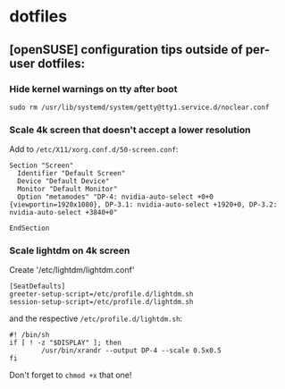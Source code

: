 # dotfiles

## [openSUSE] configuration tips outside of per-user dotfiles:

### Hide kernel warnings on tty after boot

`sudo rm /usr/lib/systemd/system/getty@tty1.service.d/noclear.conf`

### Scale 4k screen that doesn't accept a lower resolution

Add to `/etc/X11/xorg.conf.d/50-screen.conf`:

```
Section "Screen"
  Identifier "Default Screen"
  Device "Default Device"
  Monitor "Default Monitor"
  Option "metamodes" "DP-4: nvidia-auto-select +0+0 {viewportin=1920x1080}, DP-3.1: nvidia-auto-select +1920+0, DP-3.2: nvidia-auto-select +3840+0"

EndSection
```

### Scale lightdm on 4k screen

Create '/etc/lightdm/lightdm.conf'

```
[SeatDefaults]
greeter-setup-script=/etc/profile.d/lightdm.sh
session-setup-script=/etc/profile.d/lightdm.sh
```

and the respective `/etc/profile.d/lightdm.sh`:

```
#! /bin/sh
if [ ! -z "$DISPLAY" ]; then
        /usr/bin/xrandr --output DP-4 --scale 0.5x0.5
fi
```
Don't forget to `chmod +x` that one!
